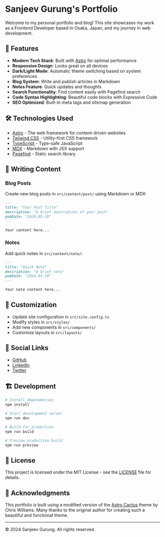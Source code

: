 # Sanjeev Gurung's Portfolio

Welcome to my personal portfolio and blog! This site showcases my work as a Frontend Developer based in Osaka, Japan, and my journey in web development.

## 🚀 Features

- **Modern Tech Stack**: Built with [Astro](https://astro.build) for optimal performance
- **Responsive Design**: Looks great on all devices
- **Dark/Light Mode**: Automatic theme switching based on system preferences
- **Blog System**: Write and publish articles in Markdown
- **Notes Feature**: Quick updates and thoughts
- **Search Functionality**: Find content easily with Pagefind search
- **Code Syntax Highlighting**: Beautiful code blocks with Expressive Code
- **SEO Optimized**: Built-in meta tags and sitemap generation

## 🛠️ Technologies Used

- [Astro](https://astro.build) - The web framework for content-driven websites
- [Tailwind CSS](https://tailwindcss.com) - Utility-first CSS framework
- [TypeScript](https://www.typescriptlang.org) - Type-safe JavaScript
- [MDX](https://mdxjs.com) - Markdown with JSX support
- [Pagefind](https://pagefind.app) - Static search library

## 📝 Writing Content

### Blog Posts
Create new blog posts in `src/content/post/` using Markdown or MDX:

```markdown
---
title: "Your Post Title"
description: "A brief description of your post"
pubDate: "2024-03-20"
---

Your content here...
```

### Notes
Add quick notes in `src/content/note/`:

```markdown
---
title: "Quick Note"
description: "A brief note"
pubDate: "2024-03-20"
---

Your note content here...
```

## 🎨 Customization

- Update site configuration in `src/site.config.ts`
- Modify styles in `src/styles/`
- Add new components in `src/components/`
- Customize layouts in `src/layouts/`

## 📱 Social Links

- [GitHub](https://github.com/yourusername)
- [LinkedIn](https://linkedin.com/in/yourusername)
- [Twitter](https://twitter.com/yourusername)

## 🏗️ Development

```bash
# Install dependencies
npm install

# Start development server
npm run dev

# Build for production
npm run build

# Preview production build
npm run preview
```

## 📄 License

This project is licensed under the MIT License - see the [LICENSE](LICENSE) file for details.

## 🙏 Acknowledgments

This portfolio is built using a modified version of the [Astro Cactus](https://github.com/chrismwilliams/astro-theme-cactus) theme by Chris Williams. Many thanks to the original author for creating such a beautiful and functional theme.

---

© 2024 Sanjeev Gurung. All rights reserved. 